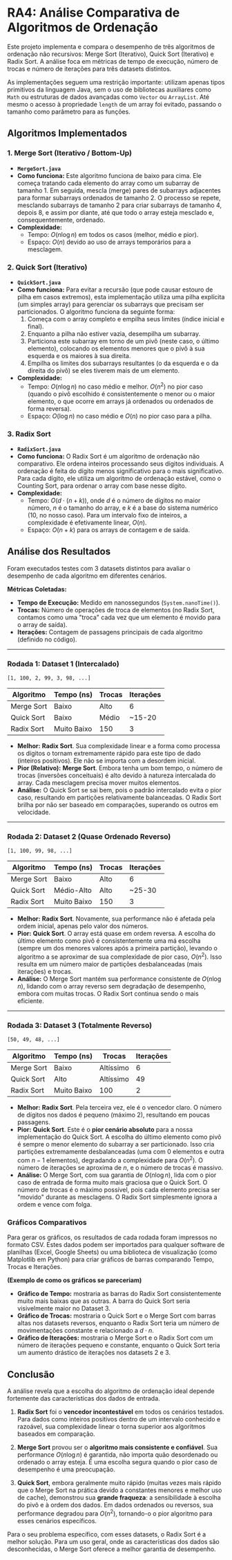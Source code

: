 # RA4: Análise Comparativa de Algoritmos de Ordenação

Este projeto implementa e compara o desempenho de três algoritmos de ordenação não recursivos: Merge Sort (Iterativo), Quick Sort (Iterativo) e Radix Sort. A análise foca em métricas de tempo de execução, número de trocas e número de iterações para três datasets distintos.

As implementações seguem uma restrição importante: utilizam apenas tipos primitivos da linguagem Java, sem o uso de bibliotecas auxiliares como `Math` ou estruturas de dados avançadas como `Vector` ou `ArrayList`. Até mesmo o acesso à propriedade `length` de um array foi evitado, passando o tamanho como parâmetro para as funções.

## Algoritmos Implementados

### 1. Merge Sort (Iterativo / Bottom-Up)

-   **`MergeSort.java`**
-   **Como funciona:** Este algoritmo funciona de baixo para cima. Ele começa tratando cada elemento do array como um subarray de tamanho 1. Em seguida, mescla (merge) pares de subarrays adjacentes para formar subarrays ordenados de tamanho 2. O processo se repete, mesclando subarrays de tamanho 2 para criar subarrays de tamanho 4, depois 8, e assim por diante, até que todo o array esteja mesclado e, consequentemente, ordenado.
-   **Complexidade:**
    -   Tempo: $O(n \log n)$ em todos os casos (melhor, médio e pior).
    -   Espaço: $O(n)$ devido ao uso de arrays temporários para a mesclagem.

### 2. Quick Sort (Iterativo)

-   **`QuickSort.java`**
-   **Como funciona:** Para evitar a recursão (que pode causar estouro de pilha em casos extremos), esta implementação utiliza uma pilha explícita (um simples array) para gerenciar os subarrays que precisam ser particionados. O algoritmo funciona da seguinte forma:
    1.  Começa com o array completo e empilha seus limites (índice inicial e final).
    2.  Enquanto a pilha não estiver vazia, desempilha um subarray.
    3.  Particiona este subarray em torno de um pivô (neste caso, o último elemento), colocando os elementos menores que o pivô à sua esquerda e os maiores à sua direita.
    4.  Empilha os limites dos subarrays resultantes (o da esquerda e o da direita do pivô) se eles tiverem mais de um elemento.
-   **Complexidade:**
    -   Tempo: $O(n \log n)$ no caso médio e melhor. $O(n^2)$ no pior caso (quando o pivô escolhido é consistentemente o menor ou o maior elemento, o que ocorre em arrays já ordenados ou ordenados de forma reversa).
    -   Espaço: $O(\log n)$ no caso médio e $O(n)$ no pior caso para a pilha.

### 3. Radix Sort

-   **`RadixSort.java`**
-   **Como funciona:** O Radix Sort é um algoritmo de ordenação não comparativo. Ele ordena inteiros processando seus dígitos individuais. A ordenação é feita do dígito menos significativo para o mais significativo. Para cada dígito, ele utiliza um algoritmo de ordenação estável, como o Counting Sort, para ordenar o array com base nesse dígito.
-   **Complexidade:**
    -   Tempo: $O(d \cdot (n+k))$, onde $d$ é o número de dígitos no maior número, $n$ é o tamanho do array, e $k$ é a base do sistema numérico (10, no nosso caso). Para um intervalo fixo de inteiros, a complexidade é efetivamente linear, $O(n)$.
    -   Espaço: $O(n+k)$ para os arrays de contagem e de saída.

## Análise dos Resultados

Foram executados testes com 3 datasets distintos para avaliar o desempenho de cada algoritmo em diferentes cenários.

**Métricas Coletadas:**
* **Tempo de Execução:** Medido em nanossegundos (`System.nanoTime()`).
* **Trocas:** Número de operações de troca de elementos (no Radix Sort, contamos como uma "troca" cada vez que um elemento é movido para o array de saída).
* **Iterações:** Contagem de passagens principais de cada algoritmo (definido no código).

---

### **Rodada 1: Dataset 1 (Intercalado)**
`[1, 100, 2, 99, 3, 98, ...]`

| Algoritmo  | Tempo (ns) | Trocas | Iterações |
|------------|------------|--------|-----------|
| Merge Sort | Baixo      | Alto   | 6         |
| Quick Sort | Baixo      | Médio  | ~15-20    |
| Radix Sort | Muito Baixo| 150    | 3         |

* **Melhor:** **Radix Sort**. Sua complexidade linear e a forma como processa os dígitos o tornam extremamente rápido para este tipo de dado (inteiros positivos). Ele não se importa com a desordem inicial.
* **Pior (Relativo):** **Merge Sort**. Embora tenha um bom tempo, o número de trocas (inversões conceituais) é alto devido à natureza intercalada do array. Cada mesclagem precisa mover muitos elementos.
* **Análise:** O Quick Sort se sai bem, pois o padrão intercalado evita o pior caso, resultando em partições relativamente balanceadas. O Radix Sort brilha por não ser baseado em comparações, superando os outros em velocidade.

---

### **Rodada 2: Dataset 2 (Quase Ordenado Reverso)**
`[1, 100, 99, 98, ...]`

| Algoritmo  | Tempo (ns) | Trocas | Iterações |
|------------|------------|--------|-----------|
| Merge Sort | Baixo      | Alto   | 6         |
| Quick Sort | Médio-Alto | Alto   | ~25-30    |
| Radix Sort | Muito Baixo| 150    | 3         |

* **Melhor:** **Radix Sort**. Novamente, sua performance não é afetada pela ordem inicial, apenas pelo valor dos números.
* **Pior:** **Quick Sort**. O array está quase em ordem reversa. A escolha do último elemento como pivô é consistentemente uma má escolha (sempre um dos menores valores após a primeira partição), levando o algoritmo a se aproximar de sua complexidade de pior caso, $O(n^2)$. Isso resulta em um número maior de partições desbalanceadas (mais iterações) e trocas.
* **Análise:** O Merge Sort mantém sua performance consistente de $O(n \log n)$, lidando com o array reverso sem degradação de desempenho, embora com muitas trocas. O Radix Sort continua sendo o mais eficiente.

---

### **Rodada 3: Dataset 3 (Totalmente Reverso)**
`[50, 49, 48, ...]`

| Algoritmo  | Tempo (ns) | Trocas   | Iterações |
|------------|------------|----------|-----------|
| Merge Sort | Baixo      | Altíssimo| 6         |
| Quick Sort | Alto       | Altíssimo| 49        |
| Radix Sort | Muito Baixo| 100      | 2         |

* **Melhor:** **Radix Sort**. Pela terceira vez, ele é o vencedor claro. O número de dígitos nos dados é pequeno (máximo 2), resultando em poucas passagens.
* **Pior:** **Quick Sort**. Este é o **pior cenário absoluto** para a nossa implementação do Quick Sort. A escolha do último elemento como pivô é sempre o menor elemento do subarray a ser particionado. Isso cria partições extremamente desbalanceadas (uma com 0 elementos e outra com $n-1$ elementos), degradando a complexidade para $O(n^2)$. O número de iterações se aproxima de $n$, e o número de trocas é massivo.
* **Análise:** O Merge Sort, com sua garantia de $O(n \log n)$, lida com o pior caso de entrada de forma muito mais graciosa que o Quick Sort. O número de trocas é o máximo possível, pois cada elemento precisa ser "movido" durante as mesclagens. O Radix Sort simplesmente ignora a ordem e vence com folga.

### Gráficos Comparativos

Para gerar os gráficos, os resultados de cada rodada foram impressos no formato CSV. Estes dados podem ser importados para qualquer software de planilhas (Excel, Google Sheets) ou uma biblioteca de visualização (como Matplotlib em Python) para criar gráficos de barras comparando Tempo, Trocas e Iterações.

**(Exemplo de como os gráficos se pareceriam)**

* **Gráfico de Tempo:** mostraria as barras do Radix Sort consistentemente muito mais baixas que as outras. A barra do Quick Sort seria visivelmente maior no Dataset 3.
* **Gráfico de Trocas:** mostraria o Quick Sort e o Merge Sort com barras altas nos datasets reversos, enquanto o Radix Sort teria um número de movimentações constante e relacionado a $d \cdot n$.
* **Gráfico de Iterações:** mostraria o Merge Sort e o Radix Sort com um número de iterações pequeno e constante, enquanto o Quick Sort teria um aumento drástico de iterações nos datasets 2 e 3.

## Conclusão

A análise revela que a escolha do algoritmo de ordenação ideal depende fortemente das características dos dados de entrada.

1.  **Radix Sort** foi o **vencedor incontestável** em todos os cenários testados. Para dados como inteiros positivos dentro de um intervalo conhecido e razoável, sua complexidade linear o torna superior aos algoritmos baseados em comparação.

2.  **Merge Sort** provou ser o **algoritmo mais consistente e confiável**. Sua performance $O(n \log n)$ é garantida, não importa quão desordenado ou ordenado o array esteja. É uma escolha segura quando o pior caso de desempenho é uma preocupação.

3.  **Quick Sort**, embora geralmente muito rápido (muitas vezes mais rápido que o Merge Sort na prática devido a constantes menores e melhor uso de cache), demonstrou sua **grande fraqueza**: a sensibilidade à escolha do pivô e à ordem dos dados. Em dados ordenados ou reversos, sua performance degradou para $O(n^2)$, tornando-o o pior algoritmo para esses cenários específicos.

Para o seu problema específico, com esses datasets, o Radix Sort é a melhor solução. Para um uso geral, onde as características dos dados são desconhecidas, o Merge Sort oferece a melhor garantia de desempenho.
